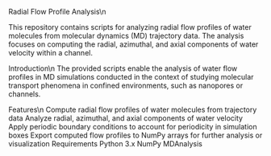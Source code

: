 Radial Flow Profile Analysis\n

This repository contains scripts for analyzing radial flow profiles of water molecules from molecular dynamics (MD) trajectory data. The analysis focuses on computing the radial, azimuthal, and axial components of water velocity within a channel.

Introduction\n
The provided scripts enable the analysis of water flow profiles in MD simulations conducted in the context of studying molecular transport phenomena in confined environments, such as nanopores or channels.

Features\n
Compute radial flow profiles of water molecules from trajectory data
Analyze radial, azimuthal, and axial components of water velocity
Apply periodic boundary conditions to account for periodicity in simulation boxes
Export computed flow profiles to NumPy arrays for further analysis or visualization
Requirements
Python 3.x
NumPy
MDAnalysis
